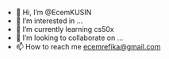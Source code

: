 - 👋 Hi, I’m @EcemKUSIN
- 👀 I’m interested in ...
- 🌱 I’m currently learning cs50x
- 💞️ I’m looking to collaborate on ...
- 📫 How to reach me ecemrefika@gmail.com

<!---
EcemKUSIN/EcemKUSIN is a ✨ special ✨ repository because its `README.md` (this file) appears on your GitHub profile.
You can click the Preview link to take a look at your changes.
--->
